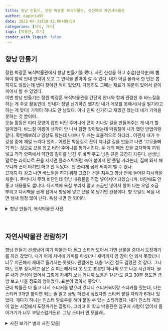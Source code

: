 ```yaml
---
title: 향낭 만들기, 정원 박광훈 복식박물관, 성신여대 자연사박물관
author: dapin1490
date: 2022-08-31T20:42:00+09:00
categories: [지식, 기타]
tags: [박물관, 후기]
render_with_liquid: false
---
```


<div>
    <h2>향낭 만들기</h2>
    <p>정원 박광훈 복식박물관에서 향낭 만들기를 했다. 사전 신청을 하고 추첨(선착순)에 뽑혀야 참석 안내 연락이 오고 그 연락을 받아야 갈 수 있다. 내가 이걸 몰라서 한 번은 뽑히지도 않았는데 냅다 찾아간 적이 있었지. 다행히도 그때는 재료가 여분이 있어서 같이 끼어서 할 수 있었다.<br>
    이번 향낭 만들기는 정원 박광훈 복식박물관을 간단히 안내와 함께 관람한 후 바느질을 하는 게 주요 활동인데, 안내가 정말 신기하긴 했지만 내가 메모를 못해서(사실 필기라고 하는 게 맞다) 기억이 하나도 안 남았다. 아니 진짜 신기하고 재밌긴 했는데 내가 기억을 못하는 것 뿐이야..<br>
    오늘 활동은 미리 모양이 잡힌 비단 주머니에 끈이 지나갈 길을 만들어주는 게 내가 할 일이었다. 바느질 이름이 생각이 안 나서 잠깐 찾아봤는데 박음질이 내가 했던 방법이랑 같다. 확인해보려고 영상도 봤는데 나보다 두 배는 효율적으로 하더라.. 어쩐지 내가 수강생 중에 제일 느리다 했어.. 어쨌든 박음질로 끈이 지나갈 길을 만들고 나면 '고무줄빼기'라는 것으로 끈을 잡고 비단 주머니를 통과시킨다. 두 개의 매듭 끈을 교차하여 끼워넣고 각각 양쪽에서 약간의 길이를 남긴 후 바짝 묶고 남은 끈은 과감히 자른다. 선생님 말로는 라이터로 끈을 지지면 플라스틱처럼 녹아 붙어서 안 풀릴 거라는데, 집에 와서 해보니까 끈이 타기만 하고 안 녹았다.. 안 풀리게 곱게 써야지 별 수 있나.<br>
    끈까지 다 감고 나면 바느질을 하기 위해 그렸던 선을 지우고 향낭 안에 들어갈 다시백을 채운다. 주머니가 무려 비단인데 향낭 내용물을 직접 넣어서야 되겠습니까. 비단에도 안 좋고 내용물도 샙니다. 다시백에 욕심 부리지 말고 조금만 넣어서 향이 나는 오일 조금 뿌리고 다시백을 곱게 접어서 향낭에 넣고 끈을 쭉 당기면 완성이다. 향 오일도 욕심 내면 냄새 엄청 많이 난다. 욕심 내면 안 되더라.<br>
    </p>
    <div>
        <details>
            <summary>향낭 만들기, 복식박물관 사진</summary>
            <figure>
                <img src="https://raw.githubusercontent.com/dapin1490/satinbower/main/assets/img/category-daily/220831-1-scent-bag-kit.jpg">
                <figcaption>향낭 만들기 재료</figcaption>
            </figure>
            <p>왼쪽부터 비단 주머니에 밑선을 그을 자와 수예용 수성펜, 매듭 끈, 다시백, 고무줄빼기, 프로그램 팜플렛이 있고, 다시백 위에 포장용 상자가 있다. 포장용 상자에는 복식박물관 스티커가 붙어 있다.</p>
            <figure>
                <img src="https://raw.githubusercontent.com/dapin1490/satinbower/main/assets/img/category-daily/220831-2-my-scent-bag.jpg">
                <figcaption>완성한 향낭</figcaption>
            </figure>
            <p>사진은 학식당에서 찍었다. 향낭 만들고 나서 밥 먹으러 가서 밥 받아 놓고 먹기 전에 찍은 거다. 꽃 자수는 목공풀로 붙인 거라고 했다. 진짜 비단 주머니에 자수가 되어 있는 게 아니다.</p>
            <figure>
                <img src="https://raw.githubusercontent.com/dapin1490/satinbower/main/assets/img/category-daily/220831-3-park-K-H-model.jpg">
                <figcaption>정원 박광훈 모형</figcaption>
            </figure>
            <p>복식박물관에 600여 벌의 한복을 기증하셨고, 19년도에 돌아가셨다고 한다. 같이 프로그램을 들었던 아주머님들은 다들 저 방 안에 있는 가구가 익숙하다며 반가워하셨지만 나는 인두나 화로 같은 것 빼고는 잘 모르겠다.</p>
            <figure>
                <img src="https://raw.githubusercontent.com/dapin1490/satinbower/main/assets/img/category-daily/220831-4-teddy-family.jpg">
                <figcaption>한복 입은 테디베어들</figcaption>
            </figure>
            <p>박물관에 찾아오는 어린이들이 가장 좋아하는 것이라고 한다. 박물관 구석에 있다.</p>
            <figure>
                <img src="https://raw.githubusercontent.com/dapin1490/satinbower/main/assets/img/category-daily/220831-5-queen.jpg">
                <figcaption>전시관에서 찍은 사진</figcaption>
            </figure>
            <p>자세한 설명 내용은 기억이 안 난다. 황비가 입는 예복이었다고 들은 것 같다. 손에 든 물건은 나중에 다시 찾아봤는데 '규'라고 부르면 되는 것 같다.</p>
            <figure>
                <img src="https://raw.githubusercontent.com/dapin1490/satinbower/main/assets/img/category-daily/220831-6-innerwear.jpg">
                <figcaption>전시관에서 찍은 속치마 사진</figcaption>
            </figure>
            <p>저 때깔 고운 치마가 속치마라고 한다! 중국의 한푸는 몸에 딱 붙어서 몸매를 드러내는 걸 미로 여기지만 한국의 한복은 비단으로 지은 옷을 겹겹이 입어서 풍성하게 만드는 것을 미로 여겼다고 한다. 당시엔 비싸고 귀한 재료였던 비단을 많이 살 수 있다는 재력을 보여준다는 의미도 있었다고 한다. 그래서 속옷도 저렇게 풀을 먹여 모양을 잡아주게 하거나(제일 왼쪽), 물을 들여 꾸미기도 했다고 한다(오른쪽 삼색 치마). 아래에 살짝 보이는 건 진짜 속옷이다. 이너웨어라고 부르는 그 속옷.</p>
            <figure>
                <img src="https://raw.githubusercontent.com/dapin1490/satinbower/main/assets/img/category-daily/220831-7-button.jpg">
                <figcaption>전시되어 있던 단추</figcaption>
            </figure>
            <p>도슨트 설명에서는 듣지 못했지만 내가 예뻐서 찍었다.</p>
        </details>
    </div>
</div>

<br>
<br>

<div>
    <h2>자연사박물관 관람하기</h2>
    <p>향낭 만들기 선생님이 여기 박물관 다 돌고 스티커 모아서 가면 선물을 준대서 도장깨기를 하러 갔었다. 내가 어제 저녁에 커피를 마셨더니 새벽까지 영 잠이 안 와서 못잤더니 너무 피곤해서 제대로 즐기지는 못했다. 관람에는 대충 1시간 정도 걸렸던 것 같다. 그나마도 전부 정독하고 싶은 걸 피곤해서 다 못 보고 표본만 하나씩 보고 나온 시간이다. 물론 내가 관심이 있어서 그렇게 자세히 보는 거니까 보통은 1시간도 길고 30분 정도면 금방 보고 나올 정도의 양이었다. 표본이 많아서 좋았다.<br>
    근데 박물관 다 돌고 나서 스티커를 받으러 갔더니 스티커북이랑 스티커를 줬는데, 나는 스티커 3개만 붙이면 되는 줄 알고 금방 하겠네 싶었다만 스티커 붙일 자리가 6개나 있었다. 게다가 하나는 인스타 팔로우를 해야 붙일 수 있는 스티커였다. 내가 인스타 계정이 없는 시점에서 도장깨기는 글렀다. 그리고 이 학교 박물관은 입구에 사람이 없어서 들어가기가 너무 부담스럽거든요. 그냥 스티커 안 모을래..</p>
    <details>
        <summary>사진 보기(* 벌레 사진 있음)</summary>
        <figure>
            <img src="https://raw.githubusercontent.com/dapin1490/satinbower/main/assets/img/category-daily/220831-9-okenite.jpg">
            <figcaption>오케나이트</figcaption>
        </figure>
        <p>광석인데 곰팡이같이 생겨서 신기해서 찍었다.</p>
        <figure>
            <img src="https://raw.githubusercontent.com/dapin1490/satinbower/main/assets/img/category-daily/220831-10-agate.jpg">
            <figcaption>아게이트</figcaption>
        </figure>
        <p>예뻐서 찍었다. 굳이 내 마음에 더 들었던 전시물을 고르자면 자수정 기둥이긴 한데 그건 핸드폰 카메라로 내 마음에 들게 찍을 자신도 없고 기운도 없어서 그냥 이걸로 대리만족한 셈 치자.</p>
        <figure>
            <img src="https://raw.githubusercontent.com/dapin1490/satinbower/main/assets/img/category-daily/220831-11-cocculus-trilobus.jpg">
            <figcaption>댕댕이덩굴 표본</figcaption>
        </figure>
        <p>이름이 재밌어서 찍었다. 이 식물에 대해서는 아무것도 모른다.</p>
        <figure>
            <img src="https://raw.githubusercontent.com/dapin1490/satinbower/main/assets/img/category-daily/220831-12-robinia-pseudoacacia.jpg">
            <figcaption>아까시나무 표본</figcaption>
        </figure>
        <p>보통 아카시아 나무라고 부르는 것들이 사실은 이 식물이라고 들은 적 있는 것 같다. 학명도 잘 읽어보면 슈도아카시아라고 써있다. 이름부터 가짜 아카시아라니 한 존재의 이름으로서는 퍽 유감스러운 작명입니다만 학자들이 다 그렇죠 뭐. 학자들은 감성이 중요한 게 아니거든요. 저건 필요해서 지은 이름이지 예쁘라고 지은 이름이 아니니까 저렇게 불러야 했던 이유가 있을 겁니다.</p>
        <figure>
            <img src="https://raw.githubusercontent.com/dapin1490/satinbower/main/assets/img/category-daily/220831-13-na-bang.jpg">
            <figcaption>나방 표본 사진</figcaption>
        </figure>
        <p>내가 필요를 못느껴서 안 찍긴 했는데, 이게 바닥에 곤충 표본을 모아서 소용돌이라든가 동심원 같이 모양을 만들어서 전시한 부분에 있던 거라 따로 써있는 이름은 없고 곤충 표본 밑에 같이 꽂는 표본 이름표만 있다. 문제는 그 이름표는 저 나방에 가려서 안 보인다는 거지. 그래도 이름은 대충 안다. 옥색긴꼬리나방 아니야? 이건 전에 다른 박물관에서 본 적 있는데 생긴 게 딱 눈에 들어와서 금방 외웠어. 크기만 작았다면 귀엽다고 생각했을 테지만 저게 살아서 날아다닌다고 생각하면 아무리 때깔이 고와도 나는 피하고 싶어.</p>
        <figure>
            <img src="https://raw.githubusercontent.com/dapin1490/satinbower/main/assets/img/category-daily/220831-14-bang-dong-sa-ni.jpg">
            <figcaption>방동사니 모형</figcaption>
        </figure>
        <p>내가 집 근처 강가 걸어다니다가 저렇게 생긴 식물을 몇 번 봤거든. 이름을 몰라서 사진만 찍어뒀던 것 같은데 저게 딱 그 식물이랑 비슷하게 생겨서 이건가 하고 찍어왔다. 근데 아닐 수도 있음.</p>
        <figure>
            <img src="https://raw.githubusercontent.com/dapin1490/satinbower/main/assets/img/category-daily/220831-15-plant-eat-beetle.jpg">
            <figcaption>식식성 풍뎅이류 설명과 한살이 그림</figcaption>
        </figure>
        <p>내가 사는 집 옥상에 500리터들이 노란 수조가 있는데, 거기에 물 대신 흙이 채워져 있어. 매년 그 흙을 뒤적거리면 꼭 저렇게 생긴 굼벵이들이 서너 마리씩 굴러나오더라고. 대체 뭔가 싶었는데 여기 식식성 풍뎅이 설명이랑 한살이 보니까 대충 식식성 풍뎅이 중 하나가 아닐까 싶어서 찍었다. 난 한 번도 성체를 본 적이 없어..</p>
        <figure>
            <img src="https://raw.githubusercontent.com/dapin1490/satinbower/main/assets/img/category-daily/220831-16-worm.jpg">
            <figcaption>꽃무지류 유충 모형</figcaption>
        </figure>
        <p>옥상 화분에서 나오는 굼벵이가 딱 저렇게 생기고 저정도 크기야. 근처에 장수풍뎅이 유충 모형도 있었는데 그건 크기가 집에 있는 것보다 컸어.</p>
        <figure>
            <img src="https://raw.githubusercontent.com/dapin1490/satinbower/main/assets/img/category-daily/220831-17-leopard-cat.jpg">
            <figcaption>삵</figcaption>
        </figure>
        <p>삵이 그래도 육식성 포식자인데 너무 애처로운 얼굴과 자세로 박제된 것 같아서 사진 찍었다. 저건 너무 아기 고양이 같잖아. 저 위에 청설모 박제가 있었는데 그게 더 당당했어.</p>
        <figure>
            <img src="https://raw.githubusercontent.com/dapin1490/satinbower/main/assets/img/category-daily/220831-18-black-naped-oriole.jpg">
            <figcaption>꾀꼬리</figcaption>
        </figure>
        <p>꾀꼬리가 노란색인 줄은 몰랐다. 신기해서 찍었다.</p>
        <figure>
            <img src="https://raw.githubusercontent.com/dapin1490/satinbower/main/assets/img/category-daily/220831-19-marsh-tit.jpg">
            <figcaption>쇠박새</figcaption>
        </figure>
        <p>가끔 길가다 보면 보이는 참새 정도 크기에 팬더 색깔인 새 이름을 몰라서 팬더 참새라고 불렀는데 이 새인 것 같다.</p>
        <figure>
            <img src="https://raw.githubusercontent.com/dapin1490/satinbower/main/assets/img/category-daily/220831-20-great-tit.jpg">
            <figcaption>박새</figcaption>
        </figure>
        <p>쇠박새랑 비슷하게 생겼는데 좀 더 크다. 이 새도 내가 이름을 몰라서 부르던 팬더 참새랑 비슷하게 생기긴 했는데 그 새는 아닐 것 같다.</p>
    </details>
</div>